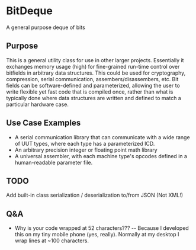 # BitDeque
A general purpose deque of bits

## Purpose
This is a general utility class for use in other larger projects.  Essentially it exchanges memory usage (high) for fine-grained run-time control over bitfields in arbitrary data structures.  This could be used for cryptography, compression, serial communication, assembers/disassembers, etc.  Bit fields can be software-defined and parameterized, allowing the user to write flexible yet fast code that is compiled once, rather than what is typically done where data structures are written and defined to match a particular hardware case.

## Use Case Examples
- A serial communication library that can communicate with a wide range of UUT types, where each type has a parameterized ICD.
- An arbitrary precision integer or floating point math library
- A universal assembler, with each machine type's opcodes defined in a human-readable parameter file.

## TODO
Add built-in class serialization / deserialization to/from JSON (Not XML!)

## Q&A
- Why is your code wrapped at 52 characters???
-- Because I developed this on my tiny mobile phone (yes, really).  Normally at my desktop I wrap lines at ~100 characters.
